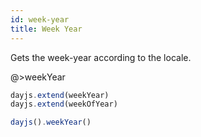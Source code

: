 ```yaml
---
id: week-year
title: Week Year
---
```

Gets the week-year according to the locale.

@>weekYear

```javascript
dayjs.extend(weekYear)
dayjs.extend(weekOfYear)

dayjs().weekYear()
```
